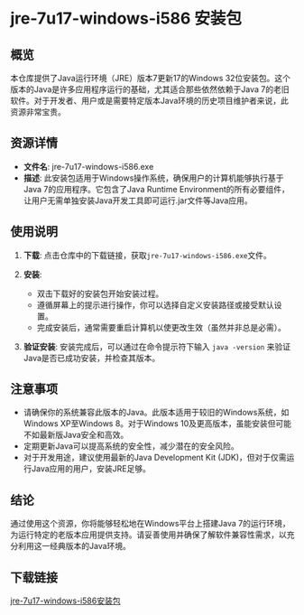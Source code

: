 # jre-7u17-windows-i586 安装包

## 概览

本仓库提供了Java运行环境（JRE）版本7更新17的Windows 32位安装包。这个版本的Java是许多应用程序运行的基础，尤其适合那些依然依赖于Java 7的老旧软件。对于开发者、用户或是需要特定版本Java环境的历史项目维护者来说，此资源非常宝贵。

## 资源详情

- **文件名**: jre-7u17-windows-i586.exe
- **描述**: 此安装包适用于Windows操作系统，确保用户的计算机能够执行基于Java 7的应用程序。它包含了Java Runtime Environment的所有必要组件，让用户无需单独安装Java开发工具即可运行.jar文件等Java应用。
  
## 使用说明

1. **下载**: 点击仓库中的下载链接，获取`jre-7u17-windows-i586.exe`文件。
   
2. **安装**:
   - 双击下载好的安装包开始安装过程。
   - 遵循屏幕上的提示进行操作，你可以选择自定义安装路径或接受默认设置。
   - 完成安装后，通常需要重启计算机以使更改生效（虽然并非总是必需）。

3. **验证安装**: 安装完成后，可以通过在命令提示符下输入 `java -version` 来验证Java是否已成功安装，并检查其版本。

## 注意事项

- 请确保你的系统兼容此版本的Java。此版本适用于较旧的Windows系统，如Windows XP至Windows 8。对于Windows 10及更高版本，虽能安装但可能不如最新版Java安全和高效。
- 定期更新Java可以提高系统的安全性，减少潜在的安全风险。
- 对于开发用途，建议使用最新的Java Development Kit (JDK)，但对于仅需运行Java应用的用户，安装JRE足够。

## 结论

通过使用这个资源，你将能够轻松地在Windows平台上搭建Java 7的运行环境，为运行特定的老版本应用提供支持。请妥善使用并确保了解软件兼容性需求，以充分利用这一经典版本的Java环境。

## 下载链接

[jre-7u17-windows-i586安装包](https://pan.quark.cn/s/d40a5f6de98e)